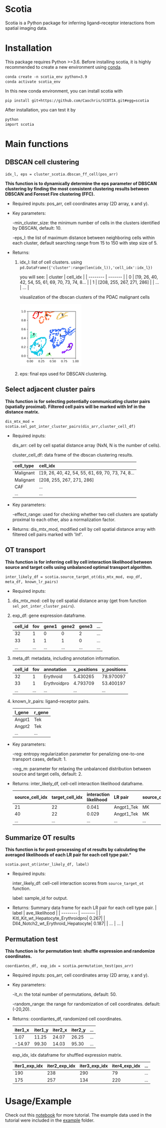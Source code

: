 # Scotia
Scotia is a Python package for inferring ligand–receptor interactions from spatial imaging data.

# Installation
This package requires Python >=3.6.
Before installing scotia, it is highly recommended to create a new environment using [conda](https://docs.anaconda.com/free/anaconda/install/index.html).
```
conda create -n scotia_env python=3.9
conda activate scotia_env
```
In this new conda environment, you can install scotia with
```
pip install git+https://github.com/Caochris/SCOTIA.git#egg=scotia
```
After installation, you can test it by
```
python
import scotia
```

# Main functions
## DBSCAN cell clustering
```
idx_l, eps = cluster_scotia.dbscan_ff_cell(pos_arr)
```
**This function is to dynamically determine the eps parameter of DBSCAN clustering by finding the most consistent clustering results between DBSCAN and Foreset Fire clustering (FFC).**

- Required inputs: pos_arr, cell coordinates array (2D array, x and y).

- Key parameters:

  -min_cluster_size: the minimum number of cells in the clusters identified by DBSCAN, default: 10.
  
  -eps_l: the list of maximum distance between neighboring cells within each cluster, default searching range from 15 to 150 with step size of 5.

- Returns: 
    1) idx_l: list of cell clusters. using `pd.DataFrame({'cluster':range(len(idx_l)),'cell_idx':idx_l})`

        you will see:
        | cluster    | cell_idx |
        | -------- | ------- |
        | 0  | [19, 26, 40, 42, 54, 55, 61, 69, 70, 73, 74, 8...    |
        | 1 | [208, 255, 267, 271, 286]    |
        | ... | ... |

        visualization of the dbscan clusters of the PDAC malignant cells
        <p align="left">
            <img src="images/dbscan_mal_result.png" width="200">
        </p>

    2) eps: final eps used for DBSCAN clustering.



## Select adjacent cluster pairs
**This function is for selecting potentially communicating cluster pairs (spatially proximal). Filtered cell pairs will be marked with Inf in the distance matrix.**

```
dis_mtx_mod = scotia.sel_pot_inter_cluster_pairs(dis_arr,cluster_cell_df)
```
- Required inputs: 

  dis_arr: cell by cell spatial distance array (NxN, N is the number of cells).

  cluster_cell_df: data frame of the dbscan clustering results.

  | cell_type    | cell_idx |
  | -------- | ------- |
  | Malignant  | [19, 26, 40, 42, 54, 55, 61, 69, 70, 73, 74, 8...    |
  | Malignant | [208, 255, 267, 271, 286]    |
  | CAF | ... |
  | ... | ... |

- Key parameters:

  -effect_range: used for checking whether two cell clusters are spatially proximal 
                   to each other, also a normalization factor.
    
- Returns: dis_mtx_mod, modified cell by cell spatial distance array with filtered cell pairs marked with 'Inf'.

## OT transport
**This function is for inferring cell by cell interaction likelihood between source and target cells using unbalanced optimal transport algorithm.**
```
inter_likely_df = scotia.source_target_ot(dis_mtx_mod, exp_df, meta_df, known_lr_pairs)
```
- Required inputs:

1) dis_mtx_mod: cell by cell spatial distance array (get from function `sel_pot_inter_cluster_pairs`).
    
2) exp_df:  gene expression dataframe.

    | cell_id    | fov | gene1 | gene2 | gene3|...|
    | -------- | ------- | ------- | ------- | ------- |------- |
    | 32 | 1 |0|0|2|...|
    | 33 | 1 |1|1|0|...|
    | ... | ... |...|...|...|...|
3) meta_df: metadata, including annotation information.

    | cell_id    | fov | annotation | x_positions | y_positions|
    | -------- | ------- | ------- | ------- | ------- |
    | 32 | 1 |Erythroid|5.430265|78.970097|
    | 33 | 1 |Erythroidpro|4.793709|53.400197|
    | ... | ... |...|...|...|
 4) known_lr_pairs: ligand-receptor pairs.
   
    | l_gene   | r_gene |
    | -------- | ------- |
    | Angpt1 | Tek |
    | Angpt2 | Tek |
    | ... | ... |
- Key parameters:

    -reg: entropy regularization parameter for penalizing one-to-one transport cases, default: 1.

    -reg_m: parameter for relaxing the unbalanced distribution between source and target cells, default: 2.

- Returns: inter_likely_df, cell-cell interaction likelihood dataframe.

    | source_cell_idx    | target_cell_idx | interaction likelihood | LR pair | source_celltype|target_celltype|
    | -------- | ------- | ------- | ------- | ------- | ------- |
    | 21 | 22 |0.041|Angpt1_Tek|MK|Erythroid|
    | 40 | 22 |0.029|Angpt1_Tek|MK|Erythroid|
    | ... | ... |...|...|...|...|
            
## Summarize OT results
**This function is for post-processing of ot results by calculating the averaged likelihoods of each LR pair for each cell type pair.***
```
scotia.post_ot(inter_likely_df, label)
```
- Required inputs:

    inter_likely_df: cell-cell interaction scores from `source_target_ot` function.

    label: sample_id for output.
- Returns: Summary data frame for each LR pair for each cell type pair.
    | label    | ave_likelihood | 
    | -------- | ------- | 
    | Kitl_Kit_wt_Hepatocyte_Erythroidpro| 0.267|
    | Dll4_Notch2_wt_Erythroid_Hepatocyte| 0.187|
    | ... | ... |

## Permutation test
**This function is for permutation test: shuffle expression and randomize coordinates.**
```
coordiantes_df, exp_idx = scotia.permutation_test(pos_arr)
```
- Required inputs: pos_arr, cell coordinates array (2D array, x and y).

- Key parameters:

    -it_n: the total number of permutations, default: 50.

    -random_range: the range for randomization of cell coordinates. default: (-20,20).

- Returns: 
    coordiantes_df, randomized cell coordinates.

    | iter1_x    | iter1_y | iter2_x | iter2_y|...|
    | -------- | -------- | -------- | -------- |------|
    | 1.07 | 11.25 | 24.07 | 26.25|...|
    | -14.97 | 99.30 | 14.03 | 95.30 | ...|

    exp_idx, idx dataframe for shuffled expression matrix.

    | iter1_exp_idx    | iter2_exp_idx | iter3_exp_idx | iter4_exp_idx|...|
    | -------- | -------- | -------- | -------- |------|
    | 190 | 238 | 290 | 79|...|
    | 175 | 257 | 134 | 220 | ...|
    
# Usage/Example
Check out this [notebook](https://github.com/Caochris/SCOTIA/blob/master/notebook/scotia_example.ipynb) for more tutorial. The example data used in the tutorial were included in the [example](https://github.com/Caochris/SCOTIA/tree/master/example) folder.



